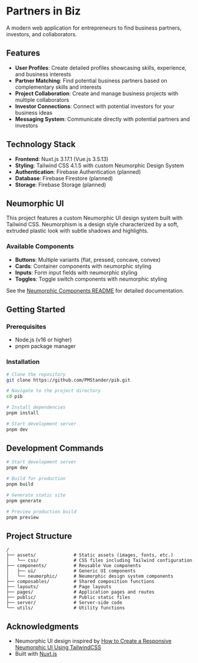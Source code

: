 # Partners in Biz

A modern web application for entrepreneurs to find business partners, investors, and collaborators.

## Features

- **User Profiles**: Create detailed profiles showcasing skills, experience, and business interests
- **Partner Matching**: Find potential business partners based on complementary skills and interests
- **Project Collaboration**: Create and manage business projects with multiple collaborators
- **Investor Connections**: Connect with potential investors for your business ideas
- **Messaging System**: Communicate directly with potential partners and investors

## Technology Stack

- **Frontend**: Nuxt.js 3.17.1 (Vue.js 3.5.13)
- **Styling**: Tailwind CSS 4.1.5 with custom Neumorphic Design System
- **Authentication**: Firebase Authentication (planned)
- **Database**: Firebase Firestore (planned)
- **Storage**: Firebase Storage (planned)

## Neumorphic UI

This project features a custom Neumorphic UI design system built with Tailwind CSS. Neumorphism is a design style characterized by a soft, extruded plastic look with subtle shadows and highlights.

### Available Components

- **Buttons**: Multiple variants (flat, pressed, concave, convex)
- **Cards**: Container components with neumorphic styling
- **Inputs**: Form input fields with neumorphic styling
- **Toggles**: Toggle switch components with neumorphic styling

See the [Neumorphic Components README](components/neumorphic/README.md) for detailed documentation.

## Getting Started

### Prerequisites

- Node.js (v16 or higher)
- pnpm package manager

### Installation

```bash
# Clone the repository
git clone https://github.com/PMStander/pib.git

# Navigate to the project directory
cd pib

# Install dependencies
pnpm install

# Start development server
pnpm dev
```

## Development Commands

```bash
# Start development server
pnpm dev

# Build for production
pnpm build

# Generate static site
pnpm generate

# Preview production build
pnpm preview
```

## Project Structure

```
/
├── assets/              # Static assets (images, fonts, etc.)
│   └── css/             # CSS files including Tailwind configuration
├── components/          # Reusable Vue components
│   ├── ui/              # Generic UI components
│   └── neumorphic/      # Neumorphic design system components
├── composables/         # Shared composition functions
├── layouts/             # Page layouts
├── pages/               # Application pages and routes
├── public/              # Public static files
├── server/              # Server-side code
└── utils/               # Utility functions
```

## Acknowledgments

- Neumorphic UI design inspired by [How to Create a Responsive Neumorphic UI Using TailwindCSS](https://dev.to/mbianoubradon/how-to-create-a-responsive-neumorphic-ui-using-tailwindcss-47c7)
- Built with [Nuxt.js](https://nuxt.com/docs/getting-started/introduction)

